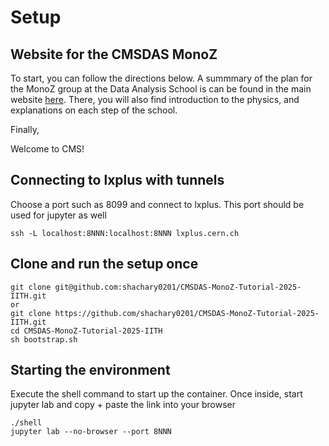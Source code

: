 # Setup

## Website for the CMSDAS MonoZ

To start, you can follow the directions below. A summmary of the plan for the MonoZ group at the Data Analysis School is can be found in the main website [here](https://cmsdas-long-mono-z-hyderabad.docs.cern.ch/).
There, you will also find introduction to the physics, and explanations on each step of the school. 

Finally, 

Welcome to CMS!

## Connecting to lxplus with tunnels
Choose a port such as 8099 and connect to lxplus. This port should be used for jupyter as well
```
ssh -L localhost:8NNN:localhost:8NNN lxplus.cern.ch

```

## Clone and run the setup once
```
git clone git@github.com:shachary0201/CMSDAS-MonoZ-Tutorial-2025-IITH.git
or
git clone https://github.com/shachary0201/CMSDAS-MonoZ-Tutorial-2025-IITH.git
cd CMSDAS-MonoZ-Tutorial-2025-IITH
sh bootstrap.sh
```

## Starting the environment
Execute the shell command to start up the container. Once inside, start jupyter lab and copy + paste the link into your browser
```
./shell
jupyter lab --no-browser --port 8NNN
```
